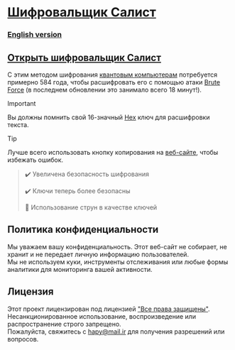 # [**Шифровальщик Салист**](https://sl-hapy.github.io/salist-encryption/)

### [English version](README.md)

## [Открыть шифровальщик Салист](https://sl-hapy.github.io/salist-encryption/)

С этим методом шифрования [квантовым компьютерам](https://en.wikipedia.org/wiki/Quantum_computing) потребуется примерно 584 года, чтобы расшифровать его с помощью атаки [Brute Force](https://en.wikipedia.org/wiki/Brute-force_attack) (в последнем обновлении это занимало всего 18 минут!).
> [!IMPORTANT]
> Вы должны помнить свой 16-значный [Hex](https://en.wikipedia.org/wiki/Hexadecimal) ключ для расшифровки текста.

> [!TIP]
> Лучше всего использовать кнопку копирования на [веб-сайте](https://sl-hapy.github.io/salist-encryption/), чтобы избежать ошибок.

> ✔️ Увеличена безопасность шифрования
> 
> ✔️ Ключи теперь более безопасны
> 
> 🔴 Использование струн в качестве ключей

## Политика конфиденциальности
Мы уважаем вашу конфиденциальность. Этот веб-сайт не собирает, не хранит и не передает личную информацию пользователей.  
Мы не используем куки, инструменты отслеживания или любые формы аналитики для мониторинга вашей активности.  

## Лицензия
Этот проект лицензирован под лицензией ["Все права защищены"](https://github.com/sl-HapY/salist-encryption/blob/main/LICENSE).  
Несанкционированное использование, воспроизведение или распространение строго запрещено.  
Пожалуйста, свяжитесь с hapy@mail.ir для получения разрешений или вопросов.
